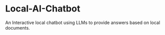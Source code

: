 # Local-AI-Chatbot
An Interactive local chatbot using LLMs to provide answers based on local documents.
